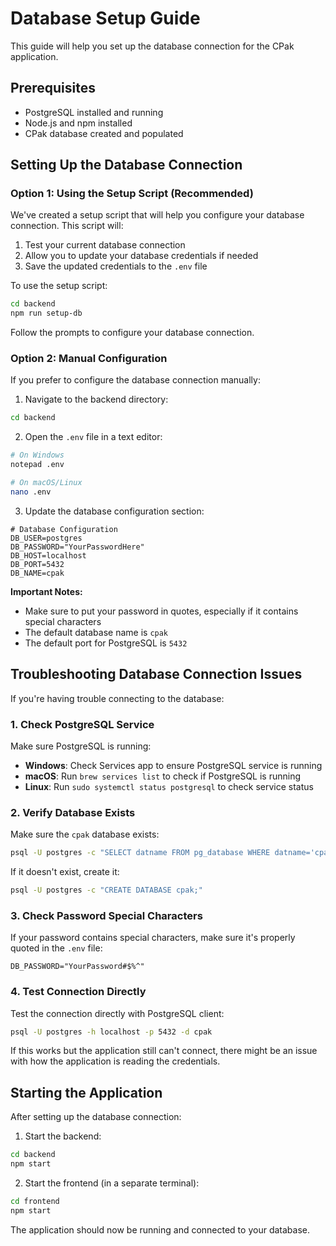 # Database Setup Guide

This guide will help you set up the database connection for the CPak application.

## Prerequisites

- PostgreSQL installed and running
- Node.js and npm installed
- CPak database created and populated

## Setting Up the Database Connection

### Option 1: Using the Setup Script (Recommended)

We've created a setup script that will help you configure your database connection. This script will:

1. Test your current database connection
2. Allow you to update your database credentials if needed
3. Save the updated credentials to the `.env` file

To use the setup script:

```bash
cd backend
npm run setup-db
```

Follow the prompts to configure your database connection.

### Option 2: Manual Configuration

If you prefer to configure the database connection manually:

1. Navigate to the backend directory:

```bash
cd backend
```

2. Open the `.env` file in a text editor:

```bash
# On Windows
notepad .env

# On macOS/Linux
nano .env
```

3. Update the database configuration section:

```
# Database Configuration
DB_USER=postgres
DB_PASSWORD="YourPasswordHere"
DB_HOST=localhost
DB_PORT=5432
DB_NAME=cpak
```

**Important Notes:**
- Make sure to put your password in quotes, especially if it contains special characters
- The default database name is `cpak`
- The default port for PostgreSQL is `5432`

## Troubleshooting Database Connection Issues

If you're having trouble connecting to the database:

### 1. Check PostgreSQL Service

Make sure PostgreSQL is running:

- **Windows**: Check Services app to ensure PostgreSQL service is running
- **macOS**: Run `brew services list` to check if PostgreSQL is running
- **Linux**: Run `sudo systemctl status postgresql` to check service status

### 2. Verify Database Exists

Make sure the `cpak` database exists:

```bash
psql -U postgres -c "SELECT datname FROM pg_database WHERE datname='cpak';"
```

If it doesn't exist, create it:

```bash
psql -U postgres -c "CREATE DATABASE cpak;"
```

### 3. Check Password Special Characters

If your password contains special characters, make sure it's properly quoted in the `.env` file:

```
DB_PASSWORD="YourPassword#$%^"
```

### 4. Test Connection Directly

Test the connection directly with PostgreSQL client:

```bash
psql -U postgres -h localhost -p 5432 -d cpak
```

If this works but the application still can't connect, there might be an issue with how the application is reading the credentials.

## Starting the Application

After setting up the database connection:

1. Start the backend:

```bash
cd backend
npm start
```

2. Start the frontend (in a separate terminal):

```bash
cd frontend
npm start
```

The application should now be running and connected to your database.